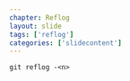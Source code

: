 ```yaml
---
chapter: Reflog
layout: slide
tags: ['reflog']
categories: ['slidecontent']
---
```


	git reflog -<n>


